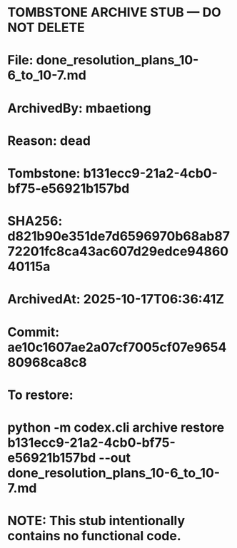 # TOMBSTONE ARCHIVE STUB — DO NOT DELETE
# File: done_resolution_plans_10-6_to_10-7.md
# ArchivedBy: mbaetiong
# Reason: dead
# Tombstone: b131ecc9-21a2-4cb0-bf75-e56921b157bd
# SHA256: d821b90e351de7d6596970b68ab8772201fc8ca43ac607d29edce9486040115a
# ArchivedAt: 2025-10-17T06:36:41Z
# Commit: ae10c1607ae2a07cf7005cf07e965480968ca8c8
#
# To restore:
#   python -m codex.cli archive restore b131ecc9-21a2-4cb0-bf75-e56921b157bd --out done_resolution_plans_10-6_to_10-7.md
#
# NOTE: This stub intentionally contains no functional code.
